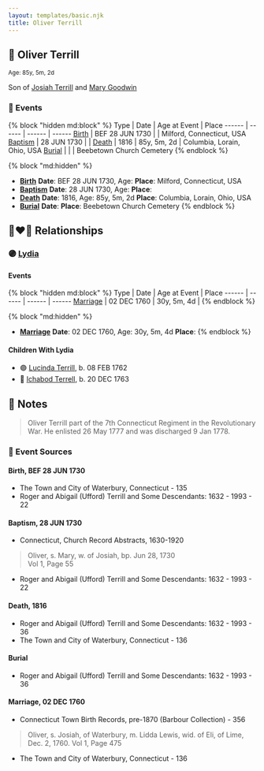 ```yaml
---
layout: templates/basic.njk
title: Oliver Terrill
---
```

## 🔵 Oliver Terrill
<small>Age: 85y, 5m, 2d</small>

Son of [Josiah Terrill](/people/8/80183041) and [Mary Goodwin](/people/4/49404198)

### 📆 Events

{% block "hidden md:block" %}
Type | Date | Age at Event | Place
------ | ------ | ------ | ------
[Birth](#event-event-2) | BEF 28 JUN 1730 |  | Milford, Connecticut, USA
[Baptism](#event-event-0) | 28 JUN 1730 |  |
[Death](#event-event-4) | 1816 | 85y, 5m, 2d | Columbia, Lorain, Ohio, USA
[Burial](#event-event-5) |  |  | Beebetown Church Cemetery
{% endblock %}

{% block "md:hidden" %}
- **[Birth](#event-event-2)**
**Date**: BEF 28 JUN 1730, Age:
**Place**: Milford, Connecticut, USA
- **[Baptism](#event-event-0)**
**Date**: 28 JUN 1730, Age:
**Place**:
- **[Death](#event-event-4)**
**Date**: 1816, Age: 85y, 5m, 2d
**Place**: Columbia, Lorain, Ohio, USA
- **[Burial](#event-event-5)**
**Date**:
**Place**: Beebetown Church Cemetery
{% endblock %}

## 👩‍❤️‍👨 Relationships

### 🟣 [Lydia ](/people/1/18213296)

#### Events

{% block "hidden md:block" %}
Type | Date | Age at Event | Place
------ | ------ | ------ | ------
[Marriage](#event-family-0-event-0) | 02 DEC 1760 | 30y, 5m, 4d |
{% endblock %}

{% block "md:hidden" %}
- **[Marriage](#event-family-0-event-0)**
**Date**: 02 DEC 1760, Age: 30y, 5m, 4d
**Place**:
{% endblock %}

#### Children With Lydia
* 🟣 [Lucinda Terrill](/people/7/77474035), b. 08 FEB 1762
* 🔵 [Ichabod Terrell](/people/6/66420816), b. 20 DEC 1763
## 📝 Notes
>   
  > Oliver Terrill part of the 7th Connecticut Regiment in the Revolutionary War. He enlisted 26 May 1777 and was discharged 9 Jan 1778.
### 📰 Event Sources

#### <a id="event-event-2"></a> Birth, BEF 28 JUN 1730
* The Town and City of Waterbury, Connecticut  - 135
* Roger and Abigail (Ufford) Terrill and Some Descendants: 1632 - 1993  - 22

#### <a id="event-event-0"></a> Baptism, 28 JUN 1730
* Connecticut, Church Record Abstracts, 1630-1920
>   
  > Oliver, s. Mary, w. of Josiah, bp. Jun 28, 1730  
  > Vol 1, Page 55
* Roger and Abigail (Ufford) Terrill and Some Descendants: 1632 - 1993  - 22

#### <a id="event-event-4"></a> Death, 1816
* Roger and Abigail (Ufford) Terrill and Some Descendants: 1632 - 1993  - 36
* The Town and City of Waterbury, Connecticut  - 136

#### <a id="event-event-5"></a> Burial
* Roger and Abigail (Ufford) Terrill and Some Descendants: 1632 - 1993  - 36
#### <a id="event-family-0-event-0"></a> Marriage, 02 DEC 1760
* Connecticut Town Birth Records, pre-1870 (Barbour Collection)  - 356
>   
  > Oliver, s. Josiah, of Waterbury, m. Lidda Lewis, wid. of Eli, of Lime, Dec. 2, 1760. Vol 1, Page 475
* The Town and City of Waterbury, Connecticut  - 136
